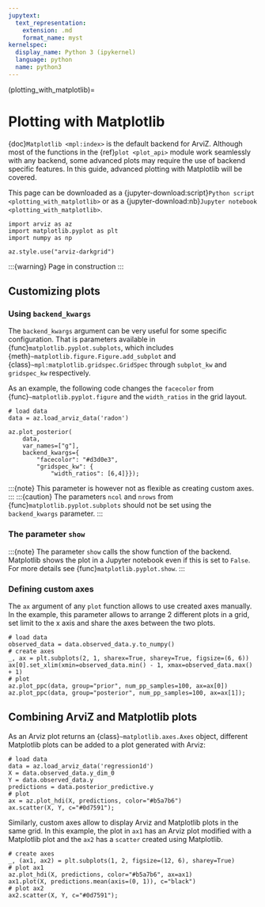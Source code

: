 ```yaml
---
jupytext:
  text_representation:
    extension: .md
    format_name: myst
kernelspec:
  display_name: Python 3 (ipykernel)
  language: python
  name: python3
---
```


(plotting_with_matplotlib)=

# Plotting with Matplotlib

{doc}`Matplotlib <mpl:index>` is the default backend for ArviZ. Although most of the functions in the {ref}`plot <plot_api>` module work seamlessly with any backend, some advanced plots may require the use of backend specific features. In this guide, advanced plotting with Matplotlib will be covered.

This page can be downloaded as a {jupyter-download:script}`Python script <plotting_with_matplotlib>`
or as a {jupyter-download:nb}`Jupyter notebook <plotting_with_matplotlib>`.

```{code-cell} ipython3
import arviz as az
import matplotlib.pyplot as plt
import numpy as np

az.style.use("arviz-darkgrid")
```

:::{warning} Page in construction
:::

## Customizing plots

### Using `backend_kwargs`

The `backend_kwargs` argument can be very useful for some specific configuration. That is parameters available in {func}`matplotlib.pyplot.subplots`, which includes {meth}`~matplotlib.figure.Figure.add_subplot` and {class}`~mpl:matplotlib.gridspec.GridSpec` through `subplot_kw` and `gridspec_kw` respectively.

As an example, the following code changes the `facecolor` from {func}`~matplotlib.pyplot.figure` and the `width_ratios` in the grid layout.

```{code-cell} ipython3
# load data
data = az.load_arviz_data('radon')
```

```{code-cell} ipython3
az.plot_posterior(
    data,
    var_names=["g"],
    backend_kwargs={
        "facecolor": "#d3d0e3",
        "gridspec_kw": {
            "width_ratios": [6,4]}});
```
:::{note}
This parameter is however not as flexible as creating custom axes.
:::
:::{caution}
The parameters `ncol` and `nrows` from {func}`matplotlib.pyplot.subplots` should not be set using the `backend_kwargs` parameter.
:::

### The parameter `show`

:::{note} The parameter `show` calls the show function of the backend. Matplotlib shows the plot in a Jupyter notebook even if this is set to `False`. For more details see {func}`matplotlib.pyplot.show`.
:::

### Defining custom axes

The `ax` argument of any `plot` function allows to use created axes manually. In the example, this parameter allows to arrange 2 different plots in a grid, set limit to the x axis and share the axes between the two plots.

```{code-cell} ipython3
# load data
observed_data = data.observed_data.y.to_numpy()
# create axes
_, ax = plt.subplots(2, 1, sharex=True, sharey=True, figsize=(6, 6))
ax[0].set_xlim(xmin=observed_data.min() - 1, xmax=observed_data.max() + 1)
# plot
az.plot_ppc(data, group="prior", num_pp_samples=100, ax=ax[0])
az.plot_ppc(data, group="posterior", num_pp_samples=100, ax=ax[1]);
```

## Combining ArviZ and Matplotlib plots

As an Arviz plot returns an {class}`~matplotlib.axes.Axes` object, different Matplotlib plots can be added to a plot generated with Arviz:

```{code-cell} ipython3
# load data
data = az.load_arviz_data('regression1d')
X = data.observed_data.y_dim_0
Y = data.observed_data.y
predictions = data.posterior_predictive.y
# plot
ax = az.plot_hdi(X, predictions, color="#b5a7b6")
ax.scatter(X, Y, c="#0d7591");
```

Similarly, custom axes allow to display Arviz and Matplotlib plots in the same grid. In this example, the plot in `ax1` has an Arviz plot modified with a Matplotlib plot and the `ax2` has a `scatter` created using Matplotlib.

```{code-cell} ipython3
# create axes
_, (ax1, ax2) = plt.subplots(1, 2, figsize=(12, 6), sharey=True)
# plot ax1
az.plot_hdi(X, predictions, color="#b5a7b6", ax=ax1)
ax1.plot(X, predictions.mean(axis=(0, 1)), c="black")
# plot ax2
ax2.scatter(X, Y, c="#0d7591");
```
